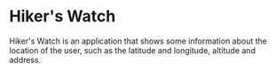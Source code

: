 # Hiker's Watch
Hiker's Watch is an application that shows some information about the location of the user, such as the latitude and longitude, altitude and address.
